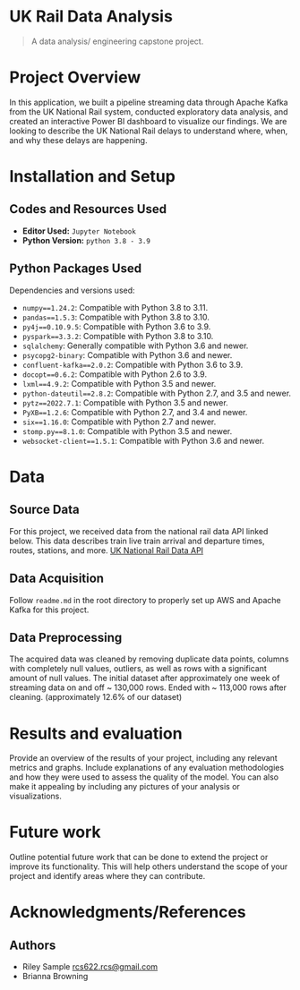 # UK Rail Data Analysis
> A data analysis/ engineering capstone project.

# Project Overview

In this application, we built a pipeline streaming data through Apache Kafka from the UK National Rail system, conducted exploratory data analysis, and created an interactive Power BI dashboard to visualize our findings. We are looking to describe the UK National Rail delays to understand where, when, and why these delays are happening.

# Installation and Setup
## Codes and Resources Used
- **Editor Used:**  `Jupyter Notebook`
- **Python Version:** `python 3.8 - 3.9`
## Python Packages Used
Dependencies and versions used:

* `numpy==1.24.2`: Compatible with Python 3.8 to 3.11.
* `pandas==1.5.3`: Compatible with Python 3.8 to 3.10.
* `py4j==0.10.9.5`: Compatible with Python 3.6 to 3.9.
* `pyspark==3.3.2`: Compatible with Python 3.8 to 3.10.
* `sqlalchemy`: Generally compatible with Python 3.6 and newer.
* `psycopg2-binary`: Compatible with Python 3.6 and newer.
* `confluent-kafka==2.0.2`: Compatible with Python 3.6 to 3.9.
* `docopt==0.6.2`: Compatible with Python 2.6 to 3.9.
* `lxml==4.9.2`: Compatible with Python 3.5 and newer.
* `python-dateutil==2.8.2`: Compatible with Python 2.7, and 3.5 and newer.
* `pytz==2022.7.1`: Compatible with Python 3.5 and newer.
* `PyXB==1.2.6`: Compatible with Python 2.7, and 3.4 and newer.
* `six==1.16.0`: Compatible with Python 2.7 and newer.
* `stomp.py==8.1.0`: Compatible with Python 3.5 and newer.
* `websocket-client==1.5.1`: Compatible with Python 3.6 and newer.

# Data
## Source Data
For this project, we received data from the national rail data API linked below. This data describes train live train arrival and departure times, routes, stations, and more.
[UK National Rail Data API](https://opendata.nationalrail.co.uk/registration)

## Data Acquisition
Follow `readme.md` in the root directory to properly set up AWS and Apache Kafka for this project.

## Data Preprocessing
The acquired data was cleaned by removing duplicate data points, columns with completely null values, outliers, as well as rows with a significant amount of null values. The initial dataset after approximately one week of streaming data on and off ~ 130,000 rows. Ended with ~ 113,000 rows after cleaning. (approximately 12.6% of our dataset)

# Results and evaluation
Provide an overview of the results of your project, including any relevant metrics and graphs. Include explanations of any evaluation methodologies and how they were used to assess the quality of the model. You can also make it appealing by including any pictures of your analysis or visualizations.

# Future work
Outline potential future work that can be done to extend the project or improve its functionality. This will help others understand the scope of your project and identify areas where they can contribute.

# Acknowledgments/References
## Authors

* Riley Sample rcs622.rcs@gmail.com
* Brianna Browning
